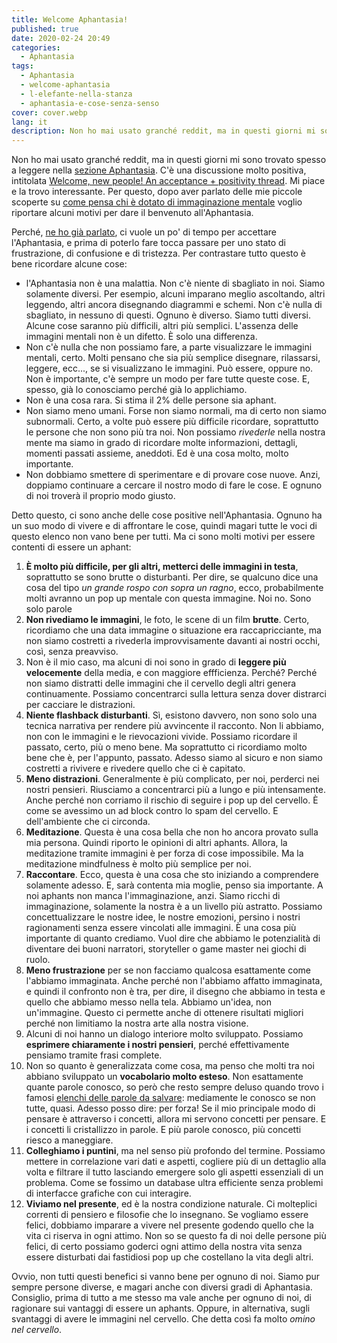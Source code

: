 ```yaml
---
title: Welcome Aphantasia!
published: true
date: 2020-02-24 20:49
categories:
  - Aphantasia
tags:
  - Aphantasia
  - welcome-aphantasia
  - l-elefante-nella-stanza
  - aphantasia-e-cose-senza-senso
cover: cover.webp
lang: it
description: Non ho mai usato granché reddit, ma in questi giorni mi sono trovato spesso a leggere nella sezione Aphantasia. C'è una discussione molto positiva, intitolata Welcome, new people! An acceptance + positivity thread. Mi piace e la trovo interessante. Per questo, dopo aver parlato delle mie piccole scoperte su come pensa chi è dotato di immaginazione mentale voglio riportare alcuni motivi per dare il benvenuto all'Aphantasia.
---
```


Non ho mai usato granché reddit, ma in questi giorni mi sono trovato spesso a leggere nella [sezione Aphantasia](https://www.reddit.com/r/Aphantasia/). C'è una discussione molto positiva, intitolata [Welcome, new people! An acceptance + positivity thread](https://www.reddit.com/r/Aphantasia/comments/f1efmw/welcome_new_people_an_acceptance_positivity_thread/). Mi piace e la trovo interessante. Per questo, dopo aver parlato delle mie piccole scoperte su [come pensa chi è dotato di immaginazione mentale](https://blog.stranianelli.com/aphantasia-e-cose-senza-senso/) voglio riportare alcuni motivi per dare il benvenuto all'Aphantasia.

Perché, [ne ho già parlato](https://blog.stranianelli.com/l-elefante-nella-stanza/), ci vuole un po' di tempo per accettare l'Aphantasia, e prima di poterlo fare tocca passare per uno stato di frustrazione, di confusione e di tristezza. Per contrastare tutto questo è bene ricordare alcune cose:

* l'Aphantasia non è una malattia. Non c'è niente di sbagliato in noi. Siamo solamente diversi. Per esempio, alcuni imparano meglio ascoltando, altri leggendo, altri ancora disegnando diagrammi e schemi. Non c'è nulla di sbagliato, in nessuno di questi. Ognuno è diverso. Siamo tutti diversi. Alcune cose saranno più difficili, altri più semplici. L'assenza delle immagini mentali non è un difetto. È solo una differenza.
* Non c'è nulla che non possiamo fare, a parte visualizzare le immagini mentali, certo. Molti pensano che sia più semplice disegnare, rilassarsi, leggere, ecc..., se si visualizzano le immagini. Può essere, oppure no. Non è importante, c'è sempre un modo per fare tutte queste cose. E, spesso, già lo conosciamo perché già lo applichiamo.
* Non è una cosa rara. Si stima il 2% delle persone sia aphant.
* Non siamo meno umani. Forse non siamo normali, ma di certo non siamo subnormali. Certo, a volte può essere più difficile ricordare, soprattutto le persone che non sono più tra noi. Non possiamo _rivederle_ nella nostra mente ma siamo in grado di ricordare molte informazioni, dettagli, momenti passati assieme, aneddoti. Ed è una cosa molto, molto importante.
* Non dobbiamo smettere di sperimentare e di provare cose nuove. Anzi, doppiamo continuare a cercare il nostro modo di fare le cose. E ognuno di noi troverà il proprio modo giusto.

Detto questo, ci sono anche delle cose positive nell'Aphantasia. Ognuno ha un suo modo di vivere e di affrontare le cose, quindi magari tutte le voci di questo elenco non vano bene per tutti. Ma ci sono molti motivi per essere contenti di essere un aphant:

1. **È molto più difficile, per gli altri, metterci delle immagini in testa**, soprattutto se sono brutte o disturbanti. Per dire, se qualcuno dice una cosa del tipo _un grande rospo con sopra un ragno_, ecco, probabilmente molti avranno un pop up mentale con questa immagine. Noi no. Sono solo parole
2. **Non rivediamo le immagini**, le foto, le scene di un film **brutte**. Certo, ricordiamo che una data immagine o situazione era raccapricciante, ma non siamo costretti a rivederla improvvisamente davanti ai nostri occhi, così, senza preavviso.
3. Non è il mio caso, ma alcuni di noi sono in grado di **leggere più velocemente** della media, e con maggiore effficienza. Perché? Perché non siamo distratti delle immagini che il cervello degli altri genera continuamente. Possiamo concentrarci sulla lettura senza dover distrarci per cacciare le distrazioni.
4. **Niente flashback disturbanti**. Sì, esistono davvero, non sono solo una tecnica narrativa per rendere più avvincente il racconto. Non li abbiamo, non con le immagini e le rievocazioni vivide. Possiamo ricordare il passato, certo, più o meno bene. Ma soprattutto ci ricordiamo molto bene che è, per l'appunto, passato. Adesso siamo al sicuro e non siamo costretti a rivivere e rivedere quello che ci è capitato.
5. **Meno distrazioni**. Generalmente è più complicato, per noi, perderci nei nostri pensieri. Riusciamo a concentrarci più a lungo e più intensamente. Anche perché non corriamo il rischio di seguire i pop up del cervello. È come se avessimo un ad block contro lo spam del cervello. E dell'ambiente che ci circonda.
6. **Meditazione**. Questa è una cosa bella che non ho ancora provato sulla mia persona. Quindi riporto le opinioni di altri aphants. Allora, la meditazione tramite immagini è per forza di cose impossibile. Ma la meditazione mindfulness è molto più semplice per noi.
7. **Raccontare**. Ecco, questa è una cosa che sto iniziando a comprendere solamente adesso. E, sarà contenta mia moglie, penso sia importante. A noi aphants non manca l'immaginazione, anzi. Siamo ricchi di immaginazione, solamente la nostra è a un livello più astratto. Possiamo concettualizzare le nostre idee, le nostre emozioni, persino i nostri ragionamenti senza essere vincolati alle immagini. È una cosa più importante di quanto crediamo. Vuol dire che abbiamo le potenzialità di diventare dei buoni narratori, storyteller o game master nei giochi di ruolo.
8. **Meno frustrazione** per se non facciamo qualcosa esattamente come l'abbiamo immaginata. Anche perché non l'abbiamo affatto immaginata, e quindi il confronto non è tra, per dire, il disegno che abbiamo in testa e quello che abbiamo messo nella tela. Abbiamo un'idea, non un'immagine. Questo ci permette anche di ottenere risultati migliori perché non limitiamo la nostra arte alla nostra visione.
9. Alcuni di noi hanno un dialogo interiore molto sviluppato. Possiamo **esprimere chiaramente i nostri pensieri**, perché effettivamente pensiamo tramite frasi complete.
10. Non so quanto è generalizzata come cosa, ma penso che molti tra noi abbiano sviluppato un **vocabolario molto esteso**. Non esattamente quante parole conosco, so però che resto sempre deluso quando trovo i famosi [elenchi delle parole da salvare](https://www.ilpost.it/massimoarcangeli/2019/08/30/parole-da-salvare/): mediamente le conosco se non tutte, quasi. Adesso posso dire: per forza! Se il mio principale modo di pensare è attraverso i concetti, allora mi servono concetti per pensare. E i concetti li cristallizzo in parole. E più parole conosco, più concetti riesco a maneggiare.
11. **Colleghiamo i puntini**, ma nel senso più profondo del termine. Possiamo mettere in correlazione vari dati e aspetti, cogliere più di un dettaglio alla volta e filtrare il tutto lasciando emergere solo gli aspetti essenziali di un problema. Come se fossimo un database ultra efficiente senza problemi di interfacce grafiche con cui interagire.
12. **Viviamo nel presente**, ed è la nostra condizione naturale. Ci molteplici correnti di pensiero e filosofie che lo insegnano. Se vogliamo essere felici, dobbiamo imparare a vivere nel presente godendo quello che la vita ci riserva in ogni attimo. Non so se questo fa di noi delle persone più felici, di certo possiamo goderci ogni attimo della nostra vita senza essere disturbati dai fastidiosi pop up che costellano la vita degli altri.

Ovvio, non tutti questi benefici si vanno bene per ognuno di noi. Siamo pur sempre persone diverse, e magari anche con diversi gradi di Aphantasia. Consiglio, prima di tutto a me stesso ma vale anche per ognuno di noi, di ragionare sui vantaggi di essere un aphants. Oppure, in alternativa, sugli svantaggi di avere le immagini nel cervello. Che detta così fa molto _omino nel cervello_.
